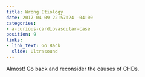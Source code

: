 ```yaml
---
title: Wrong Etiology
date: 2017-04-09 22:57:24 -04:00
categories:
- a-curious-cardiovascular-case
position: 9
links:
- link_text: Go Back
  slide: Ultrasound
---
```


Almost! Go back and reconsider the causes of CHDs.
